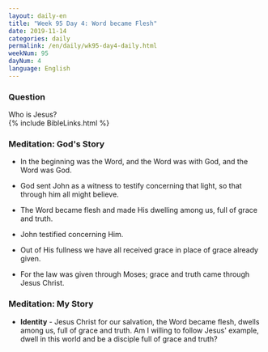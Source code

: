 ```yaml
---
layout: daily-en
title: "Week 95 Day 4: Word became Flesh"
date: 2019-11-14 
categories: daily
permalink: /en/daily/wk95-day4-daily.html
weekNum: 95
dayNum: 4
language: English
---
```


### Question     
Who is Jesus?  
{% include BibleLinks.html %} 

### Meditation: God's Story   
+ In the beginning was the Word, and the Word was with God, and the Word was God. 

+ God sent John as a witness to testify concerning that light, so that through him all might believe. 

+ The Word became flesh and made His dwelling among us, full of grace and truth. 

+ John testified concerning Him. 

+ Out of His fullness we have all received grace in place of grace already given. 

+ For the law was given through Moses; grace and truth came through Jesus Christ. 

### Meditation: My Story   
+ **Identity** - Jesus Christ for our salvation, the Word became flesh, dwells among us, full of grace and truth. Am I willing to follow Jesus' example, dwell in this world and be a disciple full of grace and truth? 
